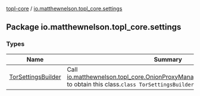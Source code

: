 [topl-core](../index.md) / [io.matthewnelson.topl_core.settings](./index.md)

## Package io.matthewnelson.topl_core.settings

### Types

| Name | Summary |
|---|---|
| [TorSettingsBuilder](-tor-settings-builder/index.md) | Call [io.matthewnelson.topl_core.OnionProxyManager.getNewSettingsBuilder](../io.matthewnelson.topl_core/-onion-proxy-manager/get-new-settings-builder.md) to obtain this class.`class TorSettingsBuilder : `[`CoreConsts`](../io.matthewnelson.topl_core.util/-core-consts/index.md) |
